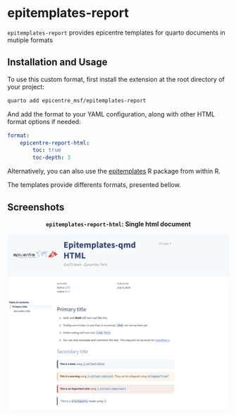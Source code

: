 # epitemplates-report

`epitemplates-report` provides
epicentre templates for quarto documents in mutiple formats

## Installation and Usage

To use this custom format, first install the extension at the root directory of your project:

```bash
quarto add epicentre_msf/epitemplates-report
```

And add the format to your YAML configuration, along with other HTML format options if needed:

```yaml
format:
    epicentre-report-html:
        toc: true
        toc-depth: 3
```

Alternatively, you can also use the [epitemplates]() R package from within R.

The templates provide differents formats, presented bellow.

## Screenshots

<div align="center">

**`epitemplates-report-html`: Single html document**

![html screenshot](screenshots/html_document.png)


</div>